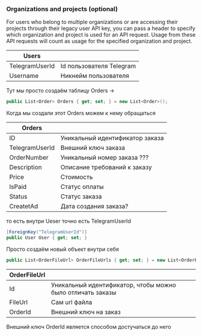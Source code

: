 ### Organizations and projects (optional)

For users who belong to multiple organizations or are accessing their projects through their legacy user API key, you can pass a header to specify which organization and project is used for an API request. Usage from these API requests will count as usage for the specified organization and project.



| Users          |                          |
| -------------- | ------------------------ |
| TelegramUserId | Id пользователя Telegram |
| Username       | Никнейм пользователя     |
Тут мы просто создаём таблицу Orders -> 
```cs
public List<Order> Orders { get; set; } = new List<Order>();
```
Когда мы создали этот Orders можем к нему обращаться

| Orders         |                                 |
| -------------- | ------------------------------- |
| ID             | Уникальный идентификатор заказа |
| TelegramUserId | Внешний ключ заказа             |
| OrderNumber    | Уникальный номер заказа ???     |
| Description    | Описание требований к заказу    |
| Price          | Стоимость                       |
| IsPaid         | Статус оплаты                   |
| Status         | Статус заказа                   |
| CreatetAd      | Дата создания заказа?           |
то есть внутри Ueser точно есть TelegramUserId 
``` cs
[ForeignKey("TelegramUserId")]
public User User { get; set; }
```
Просто создаём новый объект внутри себя 
```cs
public List<OrderFileUrl> OrderFileUrls { get; set; } = new List<OrderFileUrl>();
```

| OrderFileUrl |                                                            |
| ------------ | ---------------------------------------------------------- |
| Id           | Уникальный идентификатор, чтобы можно было отличать заказы |
| FileUrl      | Сам url файла                                              |
| OrderId      | Внешний ключ на заказ                                      |
Внешний ключ OrderId является способом достучаться до него